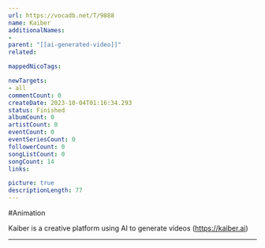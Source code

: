 ```yaml
---
url: https://vocadb.net/T/9888
name: Kaiber
additionalNames: 
- 
parent: "[[ai-generated-video]]"
related:

mappedNicoTags:

newTargets:
- all
commentCount: 0
createDate: 2023-10-04T01:16:34.293
status: Finished
albumCount: 0
artistCount: 0
eventCount: 0
eventSeriesCount: 0
followerCount: 0
songListCount: 0
songCount: 14
links: 

picture: true
descriptionLength: 77
---
```


#Animation

Kaiber is a creative platform using AI to generate videos (https://kaiber.ai)

---

